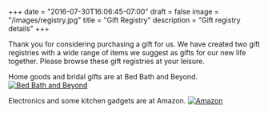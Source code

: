 +++
date = "2016-07-30T16:06:45-07:00"
draft = false
image = "/images/registry.jpg"
title = "Gift Registry"
description = "Gift registry details"
+++

Thank you for considering purchasing a gift for us. We have created two gift
registries with a wide range of items we suggest as gifts for our new life
together. Please browse these gift registries at your leisure.

Home goods and bridal gifts are at Bed Bath and Beyond.
[![Bed Bath and Beyond](/images/bbb.png)](https://www.bedbathandbeyond.com:443/store/giftregistry/view_registry_guest.jsp?registryId=543583716&eventType=Wedding&pwsurl=)

Electronics and some kitchen gadgets are at Amazon.
[![Amazon](/images/amazonRegistry.png)](https://www.amazon.com/wedding/registry/1W9HEXJLUWUUT)

